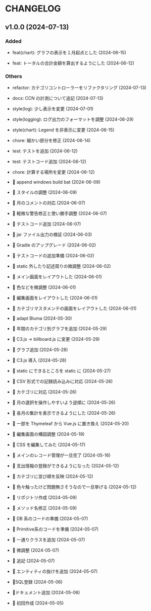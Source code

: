 # CHANGELOG

## v1.0.0 (2024-07-13)

### Added

- feat(chart): グラフの表示を１月起点とした (2024-06-15)

- feat: トータルの合計金額を算出するようにした (2024-06-12)

### Others

- refactor: カテゴリコントローラーをリファクタリング (2024-07-13)

- docs: CCN の計測について追記 (2024-07-13)

- style(log): 少し表示を変更 (2024-07-01)

- style(logging): ログ出力のフォーマットを調整 (2024-06-29)

- style(chart): Legend を非表示に変更 (2024-06-15)

- chore: 細かい部分を修正 (2024-06-14)

- test: テストを追加 (2024-06-12)

- test: テストコード追加 (2024-06-12)

- chore: 計算する場所を変更 (2024-06-12)

- :seedling: append windows build bat (2024-06-09)

- :wrench: スタイルの調整 (2024-06-09)

- :seedling: 月のコメントの対応 (2024-06-07)

- :wrench: 軽微な警告修正と使い勝手調整 (2024-06-07)

- :wrench: テストコード追加 (2024-06-07)

- :wrench: jar ファイル出力の検証 (2024-06-03)

- :wrench: Gradle のアップグレード (2024-06-02)

- :seedling: テストコードの追加準備 (2024-06-02)

- :wrench: static 外したり記述周りの微調整 (2024-06-02)

- :wrench: メイン画面をレイアウトした (2024-06-01)

- :wrench: 色などを微調整 (2024-06-01)

- :wrench: 編集画面をレイアウトした (2024-06-01)

- :wrench: カテゴリマスタメンテの画面をレイアウトした (2024-06-01)

- :seedling: adapt Bluma (2024-05-30)

- :seedling: 年間のカテゴリ別グラフを追加 (2024-05-29)

- :wrench: C3.js -> billboard.js に変更 (2024-05-29)

- :wrench: グラフ追加 (2024-05-28)

- :seedling: C3.js 導入 (2024-05-28)

- :wrench: static にできるところを static に (2024-05-27)

- :seedling: CSV 形式での記録読み込みに対応 (2024-05-26)

- :wrench: カテゴリに対応 (2024-05-26)

- :wrench: 月の選択を操作しやすいよう逆順に (2024-05-26)

- :seedling: 各月の集計を表示できるようにした (2024-05-26)

- :wrench: 一部を Thymeleaf から Vue.js に置き換え (2024-05-20)

- :wrench: 編集画面の構図調整 (2024-05-19)

- :wrench: CSS を編集してみた (2024-05-17)

- :seedling: メインのレコード管理が一旦完了 (2024-05-16)

- :seedling: 支出情報の登録ができるようになった (2024-05-12)

- :wrench: カテゴリに並び順を反映 (2024-05-12)

- :wrench: 色々触ったけど問題無さそうなので一旦挙げる (2024-05-12)

- :seedling: リポジトリ作成 (2024-05-09)

- :wrench: メソッド名修正 (2024-05-09)

- :seedling: DB 系のコードの準備 (2024-05-07)

- :seedling: Primitive系のコードを準備 (2024-05-07)

- :seedling: 一通りクラスを追加 (2024-05-07)

- :wrench: 微調整 (2024-05-07)

- :wrench: 追記 (2024-05-07)

- :wrench: エンティティの抜けを追加 (2024-05-07)

- :seedling:SQL登録 (2024-05-06)

- :seedling:ドキュメント追加 (2024-05-06)

- :seedling: 初回作成 (2024-05-05)
